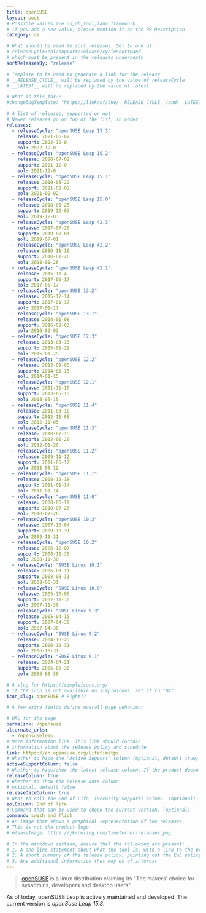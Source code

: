 ```yaml
---
title: openSUSE
layout: post
# Possible values are os,db,tool,lang,framework
# If you add a new value, please mention it on the PR Description
category: os

# What should be used to sort releases. Set to one of:
# releaseCycle/eol/support/release/cycleShortHand
# which must be present in the releases underneath
sortReleasesBy: "release"

# Template to be used to generate a link for the release
# __RELEASE_CYCLE__ will be replaced by the value of releaseCycle
# __LATEST__ will be replaced by the value of latest

# What is this for??
#changelogTemplate: "https://link/of/the/__RELEASE_CYCLE__/and/__LATEST__/version"

# A list of releases, supported or not
# Newer releases go on top of the list, in order
releases:
  - releaseCycle: "openSUSE Leap 15.3"
    release: 2021-06-02
    support: 2022-12-0
    eol: 2022-12-0
  - releaseCycle: "openSUSE Leap 15.2"
    release: 2020-07-02
    support: 2021-12-0
    eol: 2021-12-0
  - releaseCycle: "openSUSE Leap 15.1"
    release: 2019-05-22
    support: 2021-02-02
    eol: 2021-02-02
  - releaseCycle: "openSUSE Leap 15.0"
    release: 2018-05-25
    support: 2019-12-03
    eol: 2019-12-03
  - releaseCycle: "openSUSE Leap 42.3"
    release: 2017-07-26
    support: 2019-07-01
    eol: 2019-07-01
  - releaseCycle: "openSUSE Leap 42.2"
    release: 2016-11-16
    support: 2018-01-26
    eol: 2018-01-26
  - releaseCycle: "openSUSE Leap 42.1"
    release: 2015-11-4
    support: 2017-05-17
    eol: 2017-05-17
  - releaseCycle: "openSUSE 13.2"
    release: 2015-12-14
    support: 2017-01-17
    eol: 2017-01-17
  - releaseCycle: "openSUSE 13.1"
    release: 2014-01-08
    support: 2016-02-03
    eol: 2016-02-03
  - releaseCycle: "openSUSE 12.3"
    release: 2013-03-13
    support: 2015-01-29
    eol: 2015-01-29
  - releaseCycle: "openSUSE 12.2"
    release: 2012-09-05
    support: 2014-01-15
    eol: 2014-01-15
  - releaseCycle: "openSUSE 12.1"
    release: 2011-11-16
    support: 2013-05-15
    eol: 2013-05-15
  - releaseCycle: "openSUSE 11.4"
    release: 2011-03-10
    support: 2012-11-05
    eol: 2012-11-05
  - releaseCycle: "openSUSE 11.3"
    release: 2010-07-15
    support: 2012-01-20
    eol: 2012-01-20
  - releaseCycle: "openSUSE 11.2"
    release: 2009-11-12
    support: 2011-05-12
    eol: 2011-05-12
  - releaseCycle: "openSUSE 11.1"
    release: 2008-12-18
    support: 2011-01-14
    eol: 2011-01-14
  - releaseCycle: "openSUSE 11.0"
    release: 2008-06-19
    support: 2010-07-26
    eol: 2010-07-26
  - releaseCycle: "openSUSE 10.3"
    release: 2007-10-04
    support: 2009-10-31
    eol: 2009-10-31
  - releaseCycle: "openSUSE 10.2"
    release: 2006-12-07
    support: 2008-11-30
    eol: 2008-11-30
  - releaseCycle: "SUSE Linux 10.1"
    release: 2006-03-11
    support: 2008-05-31
    eol: 2008-05-31
  - releaseCycle: "SUSE Linux 10.0"
    release: 2005-10-06
    support: 2007-11-30
    eol: 2007-11-30
  - releaseCycle: "SUSE Linux 9.3"
    release: 2005-04-15
    support: 2007-04-30
    eol: 2007-04-30
  - releaseCycle: "SUSE Linux 9.2"
    release: 2004-10-25
    support: 2006-10-31
    eol: 2006-10-31
  - releaseCycle: "SUSE Linux 9.1"
    release: 2004-04-21
    support: 2006-06-30
    eol: 2006-06-30

# A slug for https://simpleicons.org/
# If the icon is not available on simpleicons, set it to "NA"
icon_slug: openSUSE # Right??

# A few extra fields define overall page behaviour

# URL for the page
permalink: /opensuse
alternate_urls:
  - /opensuseleap
# More information link. This link should contain
# information about the release policy and schedule
link: https://en.opensuse.org/Lifetimetps
# Whether to hide the "Active Support" column (optional, default true)
activeSupportColumn: false
# Whether to hide/show the latest release column. If the product doesn't have patch releases, set this to false. (optional, default true)
releaseColumn: true
# Whether to show the release date column
# optional, default false
releaseDateColumn: true
# What to call the End of Life  (Security Support) column. (optional)
eolColumn: End of life
# Command that can be used to check the current version. (optional)
command: swish and flick
# An image that shows a graphical representation of the releases.
# This is not the product logo
#releaseImage: https://jkrowling.com/timeturner-releases.png

# In the markdown section, ensure that the following are present:
# 1. A one line statement about what the tool is, with a link to the primary website (in a quote)
# 2. A short summary of the release policy, pointing out the EoL policy as well, if available.
# 3. Any additional information that may be of interest
---
```

> [openSUSE](https://www.opensuse.org/) is a linux distribution claiming its
"The makers' choice for sysadmins, developers and desktop users".

As of today, openSUSE Leap is actively maintained and developed. The current version is *openSuse Leap 15.3*.
